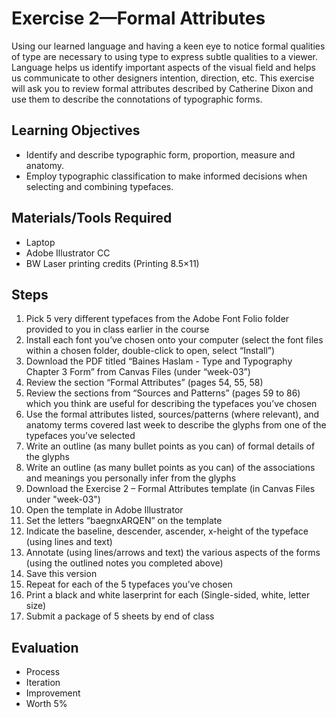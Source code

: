 # Exercise 2—Formal Attributes

Using our learned language and having a keen eye to notice formal qualities of type are necessary to using type to express subtle qualities to a viewer. Language helps us identify important aspects of the visual field and helps us communicate to other designers intention, direction, etc. This exercise will ask you to review formal attributes described by Catherine Dixon and use them to describe the connotations of typographic forms.

## Learning Objectives

- Identify and describe typographic form, proportion, measure and anatomy.
- Employ typographic classification to make informed decisions when selecting and combining typefaces.

## Materials/Tools Required
- Laptop
- Adobe Illustrator CC
- BW Laser printing credits (Printing 8.5×11)

## Steps
1. Pick 5 very different typefaces from the Adobe Font Folio folder provided to you in class earlier in the course
2. Install each font you’ve chosen onto your computer (select the font files within a chosen folder, double-click to open, select “Install”)
3. Download the PDF titled “Baines Haslam - Type and Typography Chapter 3 Form” from Canvas Files (under “week-03”)
4. Review the section “Formal Attributes” (pages 54, 55, 58)
5. Review the sections from “Sources and Patterns” (pages 59 to 86) which you think are useful for describing the typefaces you’ve chosen
6. Use the formal attributes listed, sources/patterns (where relevant), and anatomy terms covered last week to describe the glyphs from one of the typefaces you’ve selected
7. Write an outline (as many bullet points as you can) of formal details of the glyphs
8. Write an outline (as many bullet points as you can) of the associations and meanings you personally infer from the glyphs
9. Download the Exercise 2 – Formal Attributes template (in Canvas Files under "week-03")
10. Open the template in Adobe Illustrator
11. Set the letters “baegnxARQEN” on the template
12. Indicate the baseline, descender, ascender, x-height of the typeface (using lines and text)
13. Annotate (using lines/arrows and text) the various aspects of the forms (using the outlined notes you completed above)
14. Save this version
15. Repeat for each of the 5 typefaces you’ve chosen
16. Print a black and white laserprint for each (Single-sided, white, letter size) 
17. Submit a package of 5 sheets by end of class

## Evaluation
- Process
- Iteration
- Improvement
- Worth 5%
